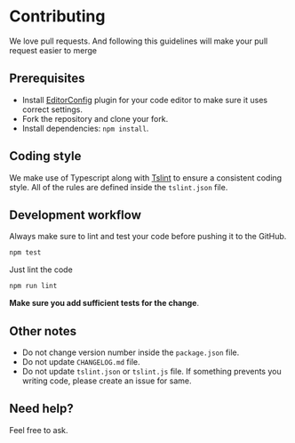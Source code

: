 # Contributing

We love pull requests. And following this guidelines will make your pull request easier to merge

## Prerequisites

- Install [EditorConfig](http://editorconfig.org/) plugin for your code editor to make sure it uses correct settings.
- Fork the repository and clone your fork.
- Install dependencies: `npm install`.

## Coding style

We make use of Typescript along with [Tslint](https://palantir.github.io/tslint) to ensure a consistent coding style. All of the rules are defined inside the `tslint.json` file.

## Development workflow

Always make sure to lint and test your code before pushing it to the GitHub.

```bash
npm test
```

Just lint the code

```bash
npm run lint
```

**Make sure you add sufficient tests for the change**.

## Other notes

- Do not change version number inside the `package.json` file.
- Do not update `CHANGELOG.md` file.
- Do not update `tslint.json` or `tslint.js` file. If something prevents you writing code, please create an issue for same.

## Need help?

Feel free to ask.